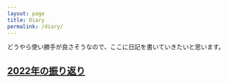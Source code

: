 ```yaml
---
layout: page
title: Diary
permalink: /diary/
---
```


どうやら使い勝手が良さそうなので、ここに日記を書いていきたいと思います。

## [2022年の振り返り](review_of_2022)
